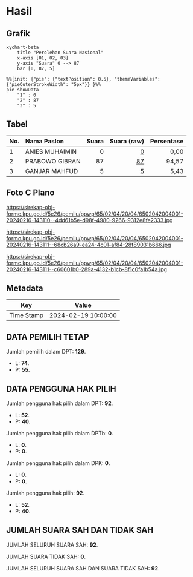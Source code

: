# Hasil

## Grafik

```mermaid
xychart-beta
    title "Perolehan Suara Nasional"
    x-axis [01, 02, 03]
    y-axis "Suara" 0 --> 87
    bar [0, 87, 5]
```

```mermaid
%%{init: {"pie": {"textPosition": 0.5}, "themeVariables": {"pieOuterStrokeWidth": "5px"}} }%%
pie showData
    "1" : 0
    "2" : 87
    "3" : 5
```

## Tabel

| No. | Nama Paslon    | Suara | Suara (raw) | Persentase |
|:--- |:-------------- | -----:| -----------:| ----------:|
| 1   | ANIES MUHAIMIN | 0     | [0][p-1]    | 0,00       |
| 2   | PRABOWO GIBRAN | 87    | [87][p-2]   | 94,57      |
| 3   | GANJAR MAHFUD  | 5     | [5][p-3]    | 5,43       |


[p-1]: https://github.com/gigit-pemilu/pemilu-2024/blob/main/pilpres/hitung-suara/sub/65-kalimantan-utara/sub/02-malinau/sub/04-kayan-hilir/sub/2004-sungai-anai/sub/001-tps/sub/paslon-1.txt
[p-2]: https://github.com/gigit-pemilu/pemilu-2024/blob/main/pilpres/hitung-suara/sub/65-kalimantan-utara/sub/02-malinau/sub/04-kayan-hilir/sub/2004-sungai-anai/sub/001-tps/sub/paslon-2.txt
[p-3]: https://github.com/gigit-pemilu/pemilu-2024/blob/main/pilpres/hitung-suara/sub/65-kalimantan-utara/sub/02-malinau/sub/04-kayan-hilir/sub/2004-sungai-anai/sub/001-tps/sub/paslon-3.txt

## Foto C Plano

https://sirekap-obj-formc.kpu.go.id/5e26/pemilu/ppwp/65/02/04/20/04/6502042004001-20240216-143110--4dd61b5e-d98f-4980-9266-9312e8fe2333.jpg

https://sirekap-obj-formc.kpu.go.id/5e26/pemilu/ppwp/65/02/04/20/04/6502042004001-20240216-143111--68cb26a9-ea24-4c01-af84-28f89031b666.jpg

https://sirekap-obj-formc.kpu.go.id/5e26/pemilu/ppwp/65/02/04/20/04/6502042004001-20240216-143111--c60601b0-289a-4132-b1cb-8f1c0fa1b54a.jpg


## Metadata

| Key        | Value               |
| ---------- | ------------------- |
| Time Stamp | 2024-02-19 10:00:00 |


## DATA PEMILIH TETAP

Jumlah pemilih dalam DPT: **129**.
 * L: **74**.
 * P: **55**.

## DATA PENGGUNA HAK PILIH

Jumlah pengguna hak pilih dalam DPT: **92**.
 * L: **52**.
 * P: **40**.

Jumlah pengguna hak pilih dalam DPTb: **0**.
 * L: **0**.
 * P: **0**.

Jumlah pengguna hak pilih dalam DPK: **0**.
 * L: **0**.
 * P: **0**.

Jumlah pengguna hak pilih: **92**.
 * L: **52**.
 * P: **40**.

## JUMLAH SUARA SAH DAN TIDAK SAH

JUMLAH SELURUH SUARA SAH: **92**.

JUMLAH SUARA TIDAK SAH: **0**.

JUMLAH SELURUH SUARA SAH DAN SUARA TIDAK SAH: **92**.


